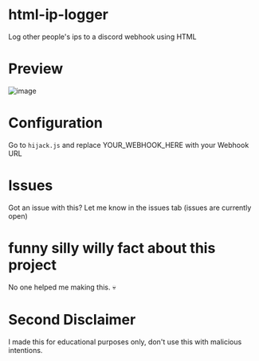 # html-ip-logger
Log other people's ips to a discord webhook using HTML

# Preview
![image](https://user-images.githubusercontent.com/124324107/227820085-dece6274-286d-4d0b-82d9-64dc04e216f4.png)

# Configuration
Go to `hijack.js` and replace YOUR_WEBHOOK_HERE with your Webhook URL

# Issues
Got an issue with this? Let me know in the issues tab (issues are currently open)

# funny silly willy fact about this project
No one helped me making this. 💀

# Second Disclaimer
I made this for educational purposes only, don't use this with malicious intentions.
